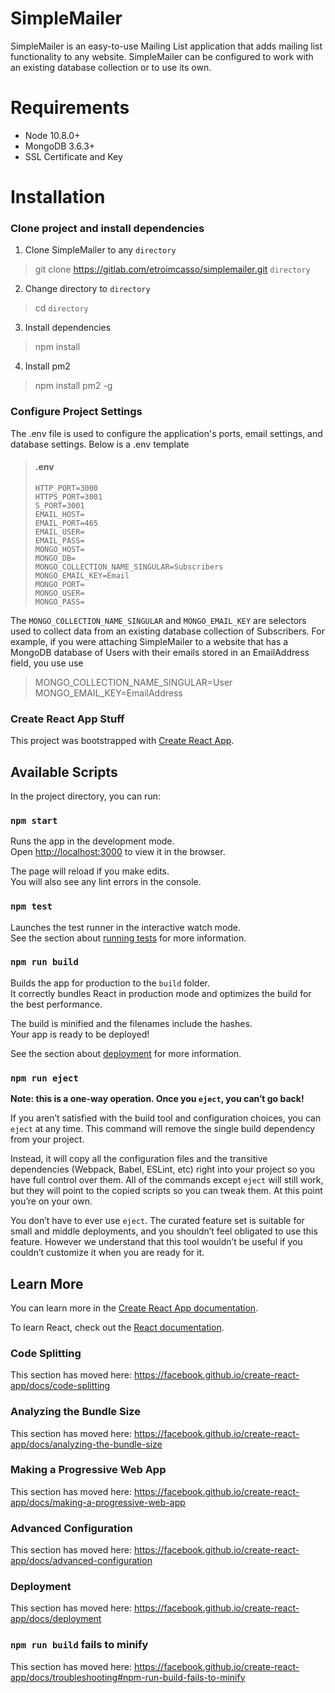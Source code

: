 # SimpleMailer

SimpleMailer is an easy-to-use Mailing List application that adds mailing list functionality to any website. SimpleMailer can be configured to work with an existing database collection or to use its own. 

# Requirements
* Node 10.8.0+
* MongoDB 3.6.3+
* SSL Certificate and Key

# Installation

### Clone project and install dependencies

1. Clone SimpleMailer to any `directory`

> git clone https://gitlab.com/etroimcasso/simplemailer.git `directory`

2. Change directory to `directory`

> cd `directory`

3. Install dependencies

> npm install

4. Install pm2

> npm install pm2 -g

### Configure Project Settings
The .env file is used to configure the application's ports, email settings, and database settings.
Below is a .env template
>#### __.env__
>```
>HTTP_PORT=3000
>HTTPS_PORT=3001
>S_PORT=3001
>EMAIL_HOST=
>EMAIL_PORT=465
>EMAIL_USER=
>EMAIL_PASS=
>MONGO_HOST=
>MONGO_DB=
>MONGO_COLLECTION_NAME_SINGULAR=Subscribers
>MONGO_EMAIL_KEY=Email
>MONGO_PORT=
>MONGO_USER=
>MONGO_PASS=
>```

The `MONGO_COLLECTION_NAME_SINGULAR` and `MONGO_EMAIL_KEY` are selectors used to collect data from an existing database collection of Subscribers. For example, if you were attaching SimpleMailer to a website that has a MongoDB database of Users with their emails stored in an EmailAddress field, you use use

>MONGO_COLLECTION_NAME_SINGULAR=User
>MONGO_EMAIL_KEY=EmailAddress

### Create React App Stuff
This project was bootstrapped with [Create React App](https://github.com/facebook/create-react-app).

## Available Scripts

In the project directory, you can run:

### `npm start`

Runs the app in the development mode.<br>
Open [http://localhost:3000](http://localhost:3000) to view it in the browser.

The page will reload if you make edits.<br>
You will also see any lint errors in the console.

### `npm test`

Launches the test runner in the interactive watch mode.<br>
See the section about [running tests](https://facebook.github.io/create-react-app/docs/running-tests) for more information.

### `npm run build`

Builds the app for production to the `build` folder.<br>
It correctly bundles React in production mode and optimizes the build for the best performance.

The build is minified and the filenames include the hashes.<br>
Your app is ready to be deployed!

See the section about [deployment](https://facebook.github.io/create-react-app/docs/deployment) for more information.

### `npm run eject`

**Note: this is a one-way operation. Once you `eject`, you can’t go back!**

If you aren’t satisfied with the build tool and configuration choices, you can `eject` at any time. This command will remove the single build dependency from your project.

Instead, it will copy all the configuration files and the transitive dependencies (Webpack, Babel, ESLint, etc) right into your project so you have full control over them. All of the commands except `eject` will still work, but they will point to the copied scripts so you can tweak them. At this point you’re on your own.

You don’t have to ever use `eject`. The curated feature set is suitable for small and middle deployments, and you shouldn’t feel obligated to use this feature. However we understand that this tool wouldn’t be useful if you couldn’t customize it when you are ready for it.

## Learn More

You can learn more in the [Create React App documentation](https://facebook.github.io/create-react-app/docs/getting-started).

To learn React, check out the [React documentation](https://reactjs.org/).

### Code Splitting

This section has moved here: https://facebook.github.io/create-react-app/docs/code-splitting

### Analyzing the Bundle Size

This section has moved here: https://facebook.github.io/create-react-app/docs/analyzing-the-bundle-size

### Making a Progressive Web App

This section has moved here: https://facebook.github.io/create-react-app/docs/making-a-progressive-web-app

### Advanced Configuration

This section has moved here: https://facebook.github.io/create-react-app/docs/advanced-configuration

### Deployment

This section has moved here: https://facebook.github.io/create-react-app/docs/deployment

### `npm run build` fails to minify

This section has moved here: https://facebook.github.io/create-react-app/docs/troubleshooting#npm-run-build-fails-to-minify
